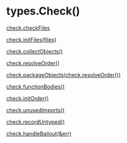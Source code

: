 types.Check()
=============

[check.checkFiles](./check_checkFiles.md)

[check.initFiles(files)](./check_initFiles.md)

[check.collectObjects()](./check_collectObjects.md)

[check.resolveOrder()](./check_resolveOrder.md)

[check.packageObjects(check.resolveOrder())](./check_collectObjects.md)

[check.functionBodies()](./check_functionBodies.md)

[check.initOrder()](./check_initOrder.md)

[check.unusedImports()](./check_unusedImports.md)

[check.recordUntyped()](./check_recordUntyped.md)

[check.handleBailout(&err)](./check_handleBailout.md)

